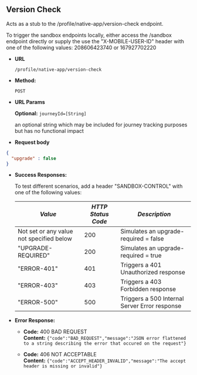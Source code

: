 Version Check
----
  Acts as a stub to the /profile/native-app/version-check endpoint.

  To trigger the sandbox endpoints locally, either access the /sandbox endpoint directly or supply the use the 
  "X-MOBILE-USER-ID" header with one of the following values: 208606423740 or 167927702220

* **URL**

  `/profile/native-app/version-check`

* **Method:**

  `POST`

*  **URL Params**

   **Optional:**
   `journeyId=[String]`

    an optional string which may be included for journey tracking purposes but has no functional impact
    
*  **Request body**

```json
{
  "upgrade" : false
}
```

* **Success Responses:**

  To test different scenarios, add a header "SANDBOX-CONTROL" with one of the following values:
  
  | *Value* | *HTTP Status Code* | *Description* 
  |---------|--------------------|---------------|
  | Not set or any value not specified below | 200 | Simulates an upgrade-required = false |
  | "UPGRADE-REQUIRED" | 200 | Simulates an upgrade-required = true |
  | "ERROR-401" | 401 | Triggers a 401 Unauthorized response |
  | "ERROR-403" | 403 | Triggers a 403 Forbidden response |
  | "ERROR-500" | 500 | Triggers a 500 Internal Server Error response |

* **Error Response:**

  * **Code:** 400 BAD REQUEST<br />
    **Content:** `{"code":"BAD_REQUEST","message":"JSON error flattened to a string describing the error that occured on the request"}`

  * **Code:** 406 NOT ACCEPTABLE <br />
    **Content:** `{"code":"ACCEPT_HEADER_INVALID","message":"The accept header is missing or invalid"}`
